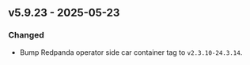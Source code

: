 ## v5.9.23 - 2025-05-23
### Changed
* Bump Redpanda operator side car container tag to `v2.3.10-24.3.14`.
